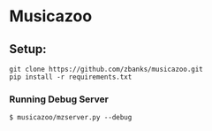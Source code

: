 Musicazoo
=========


## Setup:

```
git clone https://github.com/zbanks/musicazoo.git
pip install -r requirements.txt
```

### Running Debug Server

```
$ musicazoo/mzserver.py --debug
```

